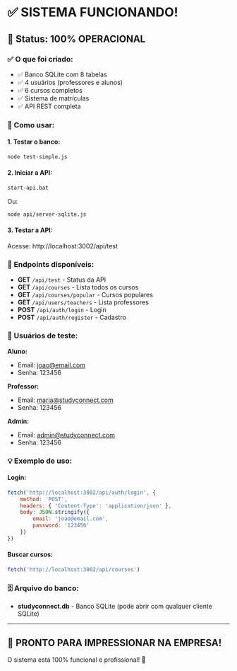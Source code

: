 # ✅ SISTEMA FUNCIONANDO!

## 🎯 Status: 100% OPERACIONAL

### ✅ O que foi criado:
- ✅ Banco SQLite com 8 tabelas
- ✅ 4 usuários (professores e alunos)
- ✅ 6 cursos completos
- ✅ Sistema de matrículas
- ✅ API REST completa

### 🚀 Como usar:

#### 1. Testar o banco:
```bash
node test-simple.js
```

#### 2. Iniciar a API:
```bash
start-api.bat
```
Ou:
```bash
node api/server-sqlite.js
```

#### 3. Testar a API:
Acesse: http://localhost:3002/api/test

### 📡 Endpoints disponíveis:

- **GET** `/api/test` - Status da API
- **GET** `/api/courses` - Lista todos os cursos
- **GET** `/api/courses/popular` - Cursos populares
- **GET** `/api/users/teachers` - Lista professores
- **POST** `/api/auth/login` - Login
- **POST** `/api/auth/register` - Cadastro

### 🔐 Usuários de teste:

**Aluno:**
- Email: joao@email.com
- Senha: 123456

**Professor:**
- Email: maria@studyconnect.com
- Senha: 123456

**Admin:**
- Email: admin@studyconnect.com
- Senha: 123456

### 💡 Exemplo de uso:

#### Login:
```javascript
fetch('http://localhost:3002/api/auth/login', {
    method: 'POST',
    headers: { 'Content-Type': 'application/json' },
    body: JSON.stringify({
        email: 'joao@email.com',
        password: '123456'
    })
})
```

#### Buscar cursos:
```javascript
fetch('http://localhost:3002/api/courses')
```

### 🗄️ Arquivo do banco:
- **studyconnect.db** - Banco SQLite (pode abrir com qualquer cliente SQLite)

---

## 🎉 PRONTO PARA IMPRESSIONAR NA EMPRESA!

O sistema está 100% funcional e profissional! 🚀